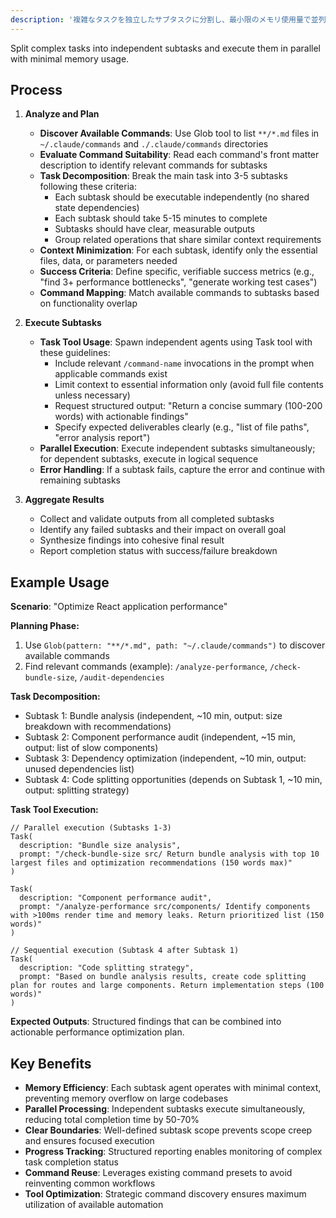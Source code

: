 ```yaml
---
description: '複雑なタスクを独立したサブタスクに分割し、最小限のメモリ使用量で並列実行するオーケストレーターパターン'
---
```


Split complex tasks into independent subtasks and execute them in parallel with minimal memory usage.

## Process

1. **Analyze and Plan**

   - **Discover Available Commands**: Use Glob tool to list `**/*.md` files in `~/.claude/commands` and `./.claude/commands` directories
   - **Evaluate Command Suitability**: Read each command's front matter description to identify relevant commands for subtasks
   - **Task Decomposition**: Break the main task into 3-5 subtasks following these criteria:
     - Each subtask should be executable independently (no shared state dependencies)
     - Each subtask should take 5-15 minutes to complete
     - Subtasks should have clear, measurable outputs
     - Group related operations that share similar context requirements
   - **Context Minimization**: For each subtask, identify only the essential files, data, or parameters needed
   - **Success Criteria**: Define specific, verifiable success metrics (e.g., "find 3+ performance bottlenecks", "generate working test cases")
   - **Command Mapping**: Match available commands to subtasks based on functionality overlap

2. **Execute Subtasks**

   - **Task Tool Usage**: Spawn independent agents using Task tool with these guidelines:
     - Include relevant `/command-name` invocations in the prompt when applicable commands exist
     - Limit context to essential information only (avoid full file contents unless necessary)
     - Request structured output: "Return a concise summary (100-200 words) with actionable findings"
     - Specify expected deliverables clearly (e.g., "list of file paths", "error analysis report")
   - **Parallel Execution**: Execute independent subtasks simultaneously; for dependent subtasks, execute in logical sequence
   - **Error Handling**: If a subtask fails, capture the error and continue with remaining subtasks

3. **Aggregate Results**
   - Collect and validate outputs from all completed subtasks
   - Identify any failed subtasks and their impact on overall goal
   - Synthesize findings into cohesive final result
   - Report completion status with success/failure breakdown

## Example Usage

**Scenario**: "Optimize React application performance"

**Planning Phase:**

1. Use `Glob(pattern: "**/*.md", path: "~/.claude/commands")` to discover available commands
2. Find relevant commands (example): `/analyze-performance`, `/check-bundle-size`, `/audit-dependencies`

**Task Decomposition:**

- Subtask 1: Bundle analysis (independent, ~10 min, output: size breakdown with recommendations)
- Subtask 2: Component performance audit (independent, ~15 min, output: list of slow components)
- Subtask 3: Dependency optimization (independent, ~10 min, output: unused dependencies list)
- Subtask 4: Code splitting opportunities (depends on Subtask 1, ~10 min, output: splitting strategy)

**Task Tool Execution:**

```text
// Parallel execution (Subtasks 1-3)
Task(
  description: "Bundle size analysis",
  prompt: "/check-bundle-size src/ Return bundle analysis with top 10 largest files and optimization recommendations (150 words max)"
)

Task(
  description: "Component performance audit", 
  prompt: "/analyze-performance src/components/ Identify components with >100ms render time and memory leaks. Return prioritized list (150 words)"
)

// Sequential execution (Subtask 4 after Subtask 1)
Task(
  description: "Code splitting strategy",
  prompt: "Based on bundle analysis results, create code splitting plan for routes and large components. Return implementation steps (100 words)"
)
```

**Expected Outputs**: Structured findings that can be combined into actionable performance optimization plan.

## Key Benefits

- **Memory Efficiency**: Each subtask agent operates with minimal context, preventing memory overflow on large codebases
- **Parallel Processing**: Independent subtasks execute simultaneously, reducing total completion time by 50-70%
- **Clear Boundaries**: Well-defined subtask scope prevents scope creep and ensures focused execution
- **Progress Tracking**: Structured reporting enables monitoring of complex task completion status
- **Command Reuse**: Leverages existing command presets to avoid reinventing common workflows
- **Tool Optimization**: Strategic command discovery ensures maximum utilization of available automation
